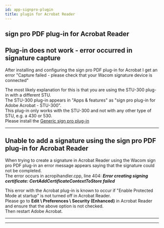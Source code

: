 ```yaml
---
id: app-signpro-plugin
title: plugin for Acrobat Reader
---
```


## sign pro PDF plug-in for Acrobat Reader

## Plug-in does not work - error occurred in signature capture

After installing and configuring the sign pro PDF plug-in for Acrobat I get an error "Capture failed - please check that your Wacom signature device is connected"

The most likely explanation for this is that you are using the STU-300 plug-in with a different STU.  
The STU-300 plug-in appears in "Apps & features" as "sign pro plug-in for Adobe Acrobat - STU-300".  
This plug-in only works with the STU-300 and not with any other type of STU, e.g. a 430 or 530.  
Please install the [Generic sign pro plug-in](http://gsdt.wacom.eu/download/Signpro-acrobat-plugin.xml)

---
## Unable to add a signature using the sign pro PDF plug-in for Acrobat Reader

When trying to create a signature in Acrobat Reader using the Wacom sign pro PDF plug-in an error message appears saying that the signature could not be completed.  
The error occurs in acropihandler.cpp, line 404: **_Error creating signing certificate: CertAddCertificateContextToStore failed_**

This error with the Acrobat plug-in is known to occur if "Enable Protected Mode at startup" is not turned off in Acrobat Reader.  
Please go to **Edit \ Preferences \ Security (Enhanced)** in Acrobat Reader and ensure that the above option is not checked.  
Then restart Adobe Acrobat.

---
---



